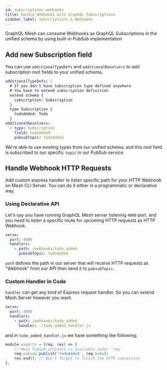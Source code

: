 ```yaml
---
id: subscriptions-webhooks
title: Handle Webhooks with GraphQL Subscriptions
sidebar_label: Subscriptions & Webhooks
---
```


GraphQL Mesh can consume Webhooks as GraphQL Subscriptions in the unified schema by using built-in PubSub implementation

## Add new Subscription field

You can use `additionalTypeDefs` and `additionalResolvers` to add subscription root fields to your unified schema.

```yml
additionalTypeDefs: |
  # If you don't have Subscription type defined anywhere
  # You have to extend subscription definition
  extend schema {
    subscription: Subscription
  }
  type Subscription {
    todoAdded: Todo
  }
additionalResolvers:
  - type: Subscription
    field: todoAdded
    pubsubTopic: todoAdded
```

We're able to use existing types from our unified schema, and this root field is subscribed to our specific `topic` in our PubSub service.

## Handle Webhook HTTP Requests

Add custom express handler to listen specific path for your HTTP Webhook on Mesh CLI Server. You can do it either in a programmatic or declarative way.

### Using Declarative API

Let's say you have running GraphQL Mesh server listening `4000` port, and you need to listen a specific route for upcoming HTTP requests as HTTP Webhook.

```yml
serve:
  port: 4000
  handlers:
    - path: /webhooks/todo_added
      pubsubTopic: todoAdded
```

`path` defines the path in our server that will receive HTTP requests as "Webhook" from our API then send it to `pubsubTopic`.

### Custom Handler in Code

`handler` can get any kind of Express request handler. So you can extend Mesh Server however you want.

```yml
serve:
  port: 4000
  handlers:
    - path: /webhooks/todo_added
      handler: ./todo_added.handler.js
```

and in `todo_added_handler.js` we have something like following;

```js
module.exports = (req, res) => {
    // Mesh PubSub instance is available under `req`
    req.pubsub.publish('todoAdded', req.body);
    res.end(); // Don't forget to finish the HTTP connection
};
```
